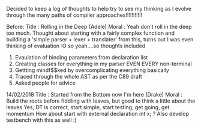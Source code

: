 Decided to keep a log of thoughts to help try to see my thinking as I evolve through the many paths of compiler approaches!!!!!!!!!!!

Before:
Title : Rolling in the Deep (Adele)
Moral : Yeah don't roll in the deep too much.
Thought about starting with a fairly complex function and building a 'simple parser + lexer + translater' from this, turns out I was even thinking of evaluation :O so yeah....so thoughts included
1. Evaulation of binding parameters from declaration list
2. Creating classes for everything in my parser EVEN EVERY non-terminal
3. Gettting mindf$$ked by overcomplicating everything basically
4. Traced through the whole AST as per the C89 draft
5. Asked people for advice

14/02/2018
Title : Started from the Bottom now I'm here (Drake)
Moral : Build the roots before fiddling with leaves, but good to think a little about the leaves
Yes, DT is correct, start simple, start testing, get going, get momentum
How about start with external declaration int x; ?
Also develop testbench with this as well :)
